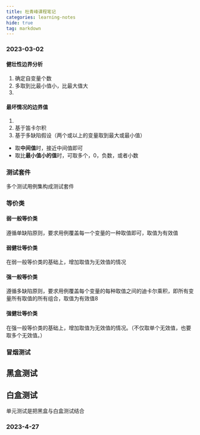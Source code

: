 ```yaml
---
title: 杜青峰课程笔记
categories: learning-notes
hide: true
tag: markdown
---
```


### 2023-03-02
#### 健壮性边界分析
1. 确定自变量个数
2. 多取到比最小值小，比最大值大
3. 
#### 最坏情况的边界值
1. 
2. 基于笛卡尔积
3. 基于多缺陷假设（两个或以上的变量取到最大或最小值）


- 取**中间值**时，接近中间值即可
- 取比**最小值小的值**时，可取多个，0，负数，或者小数

### 测试套件
多个测试用例集构成测试套件

### 等价类
#### 弱一般等价类
遵循单缺陷原则，要求用例覆盖每一个变量的一种取值即可，取值为有效值
#### 弱健壮等价类
在弱一般等价类的基础上，增加取值为无效值的情况
#### 强一般等价类
遵循多缺陷原则，要求用例覆盖每个变量的每种取值之间的迪卡尔乘积，即所有变量所有取值的所有组合，取值为有效值8
#### 强健壮等价类
在强一般等价类的基础上，增加取值为无效值的情况。（不仅取单个无效值，也要取多个无效值。）

### 冒烟测试


## 黑盒测试

## 白盒测试

单元测试是把黑盒与白盒测试结合


### 2023-4-27
